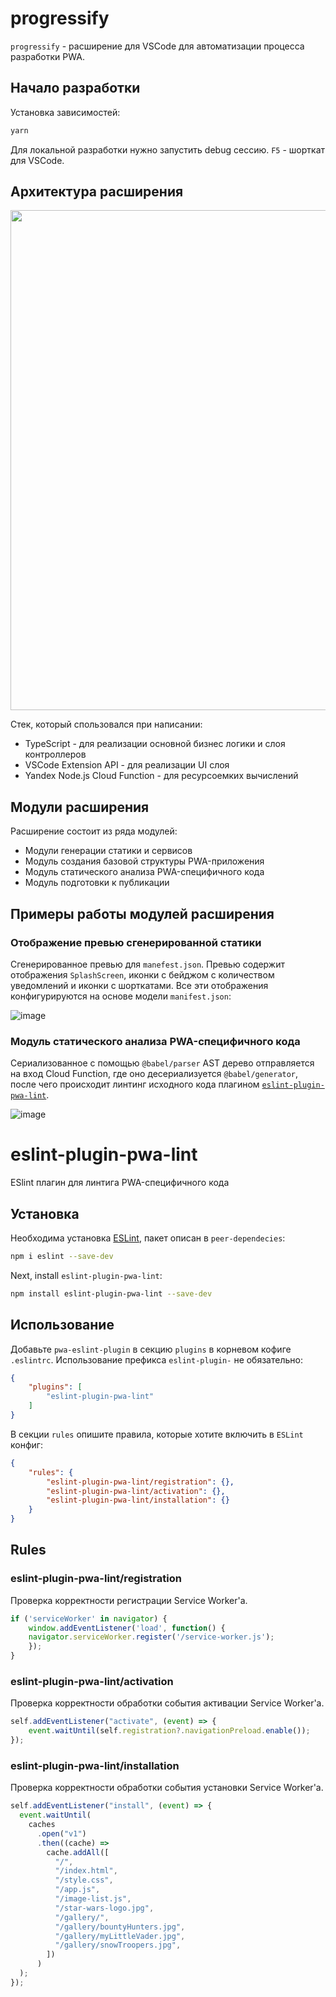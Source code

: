# progressify

`progressify` - расширение для VSCode для автоматизации процесса разработки PWA.

## Начало разработки

Установка зависимостей:

```bash
yarn
```

Для локальной разработки нужно запустить debug сессию. `F5` - шорткат для VSCode. 

## Архитектура расширения

<img src="https://github.com/DanTrofimov/progressify/assets/44056222/3a68f307-3018-4d89-889f-d8c2be5821a7" width="800" />

Стек, который спользовался при написании:

- TypeScript - для реализации основной бизнес логики и слоя контроллеров
- VSCode Extension API - для реализации UI слоя
- Yandex Node.js Cloud Function - для ресурсоемких вычислений

## Модули расширения

Расширение состоит из ряда модулей:
- Модули генерации статики и сервисов
- Модуль создания базовой структуры PWA-приложения
- Модуль статического анализа PWA-специфичного кода
- Модуль подготовки к публикации

## Примеры работы модулей расширения

### Отображение превью сгенерированной статики

Сгенерированное превью для `manefest.json`. Превью содержит отображения `SplashScreen`, иконки с бейджом с количеством уведомлений и иконки с шорткатами. Все эти отображения конфигурируются на основе модели `manifest.json`:

![image](https://github.com/DanTrofimov/progressify/assets/44056222/d72ff350-ba76-460e-a140-e7a97a6ee07b)


### Модуль статического анализа PWA-специфичного кода

Сериализованное с помощью `@babel/parser` AST дерево отправляется на вход Cloud Function, где оно десериализуется `@babel/generator`, после чего происходит линтинг исходного кода плагином [`eslint-plugin-pwa-lint`](https://www.npmjs.com/package/eslint-plugin-pwa-lint). 

![image](https://github.com/DanTrofimov/progressify/assets/44056222/bd458683-c5a5-43c4-b0ba-5e097afe0c8c)


# eslint-plugin-pwa-lint

ESlint плагин для линтига PWA-специфичного кода

## Установка

Необходима установка [ESLint](https://eslint.org/), пакет описан в `peer-dependecies`:

```sh
npm i eslint --save-dev
```

Next, install `eslint-plugin-pwa-lint`:

```sh
npm install eslint-plugin-pwa-lint --save-dev
```

## Использование

Добавьте `pwa-eslint-plugin` в секцию `plugins` в корневом кофиге `.eslintrc`. Использование префикса `eslint-plugin-` не обязательно:

```json
{
    "plugins": [
        "eslint-plugin-pwa-lint"
    ]
}
```


В секции `rules` опишите правила, которые хотите включить в `ESLint` конфиг:

```json
{
    "rules": {
        "eslint-plugin-pwa-lint/registration": {},
        "eslint-plugin-pwa-lint/activation": {},
        "eslint-plugin-pwa-lint/installation": {}
    }
}
```

## Rules

### eslint-plugin-pwa-lint/registration

Проверка корректности регистрации Service Worker'a.

```js
if ('serviceWorker' in navigator) {
    window.addEventListener('load', function() {
    navigator.serviceWorker.register('/service-worker.js');
    });
}
```

### eslint-plugin-pwa-lint/activation

Проверка корректности обработки события активации Service Worker'a.

```js
self.addEventListener("activate", (event) => {
    event.waitUntil(self.registration?.navigationPreload.enable());
});
```

### eslint-plugin-pwa-lint/installation

Проверка корректности обработки события установки Service Worker'a.

```js
self.addEventListener("install", (event) => {
  event.waitUntil(
    caches
      .open("v1")
      .then((cache) =>
        cache.addAll([
          "/",
          "/index.html",
          "/style.css",
          "/app.js",
          "/image-list.js",
          "/star-wars-logo.jpg",
          "/gallery/",
          "/gallery/bountyHunters.jpg",
          "/gallery/myLittleVader.jpg",
          "/gallery/snowTroopers.jpg",
        ])
      )
  );
});
```
